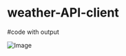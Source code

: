 # weather-API-client

#code with output

![Image](https://github.com/user-attachments/assets/83b072a1-1287-4be6-bb39-2a6c5ef8c33b)
